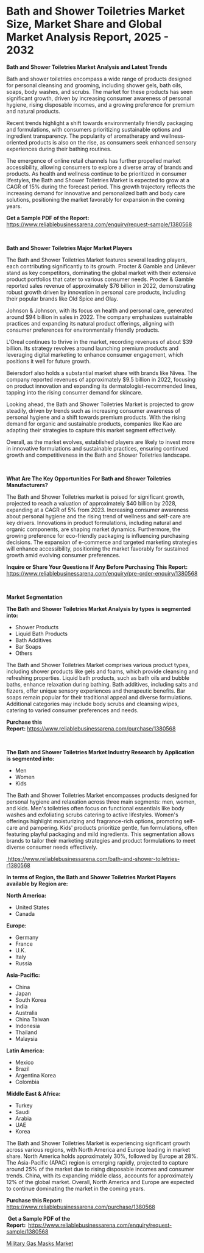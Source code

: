 <p><h1>Bath and Shower Toiletries Market Size, Market Share and Global Market Analysis Report, 2025 - 2032</h1></p><p><strong>Bath and Shower Toiletries Market Analysis and Latest Trends</strong></p>
<p><p>Bath and shower toiletries encompass a wide range of products designed for personal cleansing and grooming, including shower gels, bath oils, soaps, body washes, and scrubs. The market for these products has seen significant growth, driven by increasing consumer awareness of personal hygiene, rising disposable incomes, and a growing preference for premium and natural products. </p><p>Recent trends highlight a shift towards environmentally friendly packaging and formulations, with consumers prioritizing sustainable options and ingredient transparency. The popularity of aromatherapy and wellness-oriented products is also on the rise, as consumers seek enhanced sensory experiences during their bathing routines. </p><p>The emergence of online retail channels has further propelled market accessibility, allowing consumers to explore a diverse array of brands and products. As health and wellness continue to be prioritized in consumer lifestyles, the Bath and Shower Toiletries Market is expected to grow at a CAGR of 15% during the forecast period. This growth trajectory reflects the increasing demand for innovative and personalized bath and body care solutions, positioning the market favorably for expansion in the coming years.</p></p>
<p><strong>Get a Sample PDF of the Report:&nbsp;</strong> <a href="https://www.reliablebusinessarena.com/enquiry/request-sample/1380568?utm_campaign=2630&utm_medium=2&utm_source=Github&utm_content=ia&utm_term=05042025&utm_id=bath-and-shower-toiletries">https://www.reliablebusinessarena.com/enquiry/request-sample/1380568</a></p>
<p>&nbsp;</p>
<p><strong>Bath and Shower Toiletries Major Market Players</strong></p>
<p><p>The Bath and Shower Toiletries Market features several leading players, each contributing significantly to its growth. Procter & Gamble and Unilever stand as key competitors, dominating the global market with their extensive product portfolios that cater to various consumer needs. Procter & Gamble reported sales revenue of approximately $76 billion in 2022, demonstrating robust growth driven by innovation in personal care products, including their popular brands like Old Spice and Olay.</p><p>Johnson & Johnson, with its focus on health and personal care, generated around $94 billion in sales in 2022. The company emphasizes sustainable practices and expanding its natural product offerings, aligning with consumer preferences for environmentally friendly products.</p><p>L'Oreal continues to thrive in the market, recording revenues of about $39 billion. Its strategy revolves around launching premium products and leveraging digital marketing to enhance consumer engagement, which positions it well for future growth.</p><p>Beiersdorf also holds a substantial market share with brands like Nivea. The company reported revenues of approximately $9.5 billion in 2022, focusing on product innovation and expanding its dermatologist-recommended lines, tapping into the rising consumer demand for skincare.</p><p>Looking ahead, the Bath and Shower Toiletries Market is projected to grow steadily, driven by trends such as increasing consumer awareness of personal hygiene and a shift towards premium products. With the rising demand for organic and sustainable products, companies like Kao are adapting their strategies to capture this market segment effectively.</p><p>Overall, as the market evolves, established players are likely to invest more in innovative formulations and sustainable practices, ensuring continued growth and competitiveness in the Bath and Shower Toiletries landscape.</p></p>
<p>&nbsp;</p>
<p><strong>What Are The Key Opportunities For Bath and Shower Toiletries Manufacturers?</strong></p>
<p><p>The Bath and Shower Toiletries market is poised for significant growth, projected to reach a valuation of approximately $40 billion by 2028, expanding at a CAGR of 5% from 2023. Increasing consumer awareness about personal hygiene and the rising trend of wellness and self-care are key drivers. Innovations in product formulations, including natural and organic components, are shaping market dynamics. Furthermore, the growing preference for eco-friendly packaging is influencing purchasing decisions. The expansion of e-commerce and targeted marketing strategies will enhance accessibility, positioning the market favorably for sustained growth amid evolving consumer preferences.</p></p>
<p><strong>Inquire or Share Your Questions If Any Before Purchasing This Report:</strong> <a href="https://www.reliablebusinessarena.com/enquiry/pre-order-enquiry/1380568?utm_campaign=2630&utm_medium=2&utm_source=Github&utm_content=ia&utm_term=05042025&utm_id=bath-and-shower-toiletries">https://www.reliablebusinessarena.com/enquiry/pre-order-enquiry/1380568</a></p>
<p>&nbsp;</p>
<p><strong>Market Segmentation</strong></p>
<p><strong>The Bath and Shower Toiletries Market Analysis by types is segmented into:</strong></p>
<p><ul><li>Shower Products</li><li>Liquid Bath Products</li><li>Bath Additives</li><li>Bar Soaps</li><li>Others</li></ul></p>
<p><p>The Bath and Shower Toiletries Market comprises various product types, including shower products like gels and foams, which provide cleansing and refreshing properties. Liquid bath products, such as bath oils and bubble baths, enhance relaxation during bathing. Bath additives, including salts and fizzers, offer unique sensory experiences and therapeutic benefits. Bar soaps remain popular for their traditional appeal and diverse formulations. Additional categories may include body scrubs and cleansing wipes, catering to varied consumer preferences and needs.</p></p>
<p><strong>Purchase this Report:&nbsp;</strong><a href="https://www.reliablebusinessarena.com/purchase/1380568?utm_campaign=2630&utm_medium=2&utm_source=Github&utm_content=ia&utm_term=05042025&utm_id=bath-and-shower-toiletries">https://www.reliablebusinessarena.com/purchase/1380568</a></p>
<p>&nbsp;</p>
<p><strong>The Bath and Shower Toiletries Market Industry Research by Application is segmented into:</strong></p>
<p><ul><li>Men</li><li>Women</li><li>Kids</li></ul></p>
<p><p>The Bath and Shower Toiletries Market encompasses products designed for personal hygiene and relaxation across three main segments: men, women, and kids. Men's toiletries often focus on functional essentials like body washes and exfoliating scrubs catering to active lifestyles. Women's offerings highlight moisturizing and fragrance-rich options, promoting self-care and pampering. Kids' products prioritize gentle, fun formulations, often featuring playful packaging and mild ingredients. This segmentation allows brands to tailor their marketing strategies and product formulations to meet diverse consumer needs effectively.</p></p>
<p><a href="https://www.reliablebusinessarena.com/bath-and-shower-toiletries-r1380568?utm_campaign=2630&utm_medium=2&utm_source=Github&utm_content=ia&utm_term=05042025&utm_id=bath-and-shower-toiletries">&nbsp;https://www.reliablebusinessarena.com/bath-and-shower-toiletries-r1380568</a></p>
<p><strong>In terms of Region, the Bath and Shower Toiletries Market Players available by Region are:</strong></p>
<p>
    <p> <strong> North America: </strong>
        <ul>
            <li>United States</li>
            <li>Canada</li>
        </ul>
        </p> 
    <p> <strong> Europe: </strong>
        <ul>
            <li>Germany</li>
            <li>France</li>
            <li>U.K.</li>
            <li>Italy</li>
            <li>Russia</li>
        </ul>
        </p> 
    <p> <strong> Asia-Pacific: </strong>
        <ul>
            <li>China</li>
            <li>Japan</li>
            <li>South Korea</li>
            <li>India</li>
            <li>Australia</li>
            <li>China Taiwan</li>
            <li>Indonesia</li>
            <li>Thailand</li>
            <li>Malaysia</li>
        </ul>
        </p> 
    <p> <strong> Latin America: </strong>
        <ul>
            <li>Mexico</li>
            <li>Brazil</li>
            <li>Argentina Korea</li>
            <li>Colombia</li>
        </ul>
        </p> 
    <p> <strong> Middle East & Africa: </strong>
        <ul>
            <li>Turkey</li>
            <li>Saudi</li>
            <li>Arabia</li>
            <li>UAE</li>
            <li>Korea</li>
        </ul>
    </p>
    </p>
<p><p>The Bath and Shower Toiletries Market is experiencing significant growth across various regions, with North America and Europe leading in market share. North America holds approximately 30%, followed by Europe at 28%. The Asia-Pacific (APAC) region is emerging rapidly, projected to capture around 25% of the market due to rising disposable incomes and consumer trends. China, with its expanding middle class, accounts for approximately 12% of the global market. Overall, North America and Europe are expected to continue dominating the market in the coming years.</p></p>
<p><strong>Purchase this Report: </strong><a href="https://www.reliablebusinessarena.com/purchase/1380568?utm_campaign=2630&utm_medium=2&utm_source=Github&utm_content=ia&utm_term=05042025&utm_id=bath-and-shower-toiletries">https://www.reliablebusinessarena.com/purchase/1380568</a></p>
<p>&nbsp;<strong>Get a Sample PDF of the Report:&nbsp;&nbsp;</strong><a href="https://www.reliablebusinessarena.com/enquiry/request-sample/1380568?utm_campaign=2630&utm_medium=2&utm_source=Github&utm_content=ia&utm_term=05042025&utm_id=bath-and-shower-toiletries">https://www.reliablebusinessarena.com/enquiry/request-sample/1380568</a></p>
<p><strong></strong></p>
<p><p><a href="https://github.com/benhaeneye/Market-Research-Report-List-1/blob/main/military-gas-masks-market.md?utm_campaign=2630&utm_medium=2&utm_source=Github&utm_content=ia&utm_term=05042025&utm_id=bath-and-shower-toiletries">Military Gas Masks Market</a></p></p>